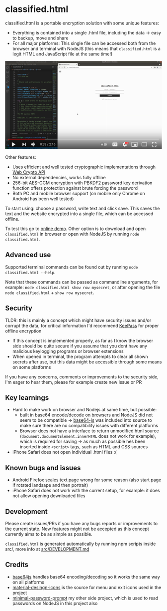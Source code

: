 # classified.html

classified.html is a portable encryption solution with some unique features:
- Everything is contained into a single .html file, including the data → easy to backup, move and share
- For all major platforms: This single file can be accessed both from the browser and terminal with NodeJS (this means that `classified.html` is a legit HTML and JavaScript file at the same time!)

[![video demo](video.png)](https://www.youtube.com/watch?v=SuxDJEMPdAc "video demo")

Other features:
- Uses efficient and well tested cryptographic implementations through [Web Crypto API](https://developer.mozilla.org/en-US/docs/Web/API/Web_Crypto_API)
- No external dependencies, works fully offline
- 256-bit AES-GCM encryption with PBKDF2 password key derivation function offers protection against brute forcing the password
- Both PC and mobile browser support (on mobile only Chrome on Android has been well tested)

To start using: choose a password, write text and click save. This saves the text and the website encrypted into a single file, which can be accessed offline.

To test this go to [online demo](https://classifiedhtml.com). Other option is to download and open `classified.html` in browser or open with NodeJS by running `node classified.html`.

## Advanced use

Supported terminal commands can be found out by running `node classified.html --help`.

Note that these commands can be passed as commandline arguments, for example: `node classified.html show row mysecret`, or after opening the file `node classified.html` + `show row mysecret`.

## Security
TLDR: this is mainly a concept which might have security issues and/or corrupt the data, for critical information I'd recommend [KeePass](https://keepass.info/) for proper offline encryption
- If this concept is implemented properly, as far as I know the browser side should be quite secure if you assume that you dont have any malicious keylogging programs or browser extensions
- When opened in terminal, the program attempts to clear all shown secrets after use, but this data might be accessible through some means on some platforms

If you have any concerns, comments or improvements to the security side, I'm eager to hear them, please for example create new Issue or PR

## Key learnings

- Hard to make work on browser and Nodejs at same time, but possible:
    - built in base64 encode/decode on browsers and NodeJS did not seem to be compatible → [base64-js](https://github.com/beatgammit/base64-js/blob/master/index.js) was included into source to make sure there are no compatibility issues with different platforms
    - Browser does not have a interface to return unmodified html source (`document.documentElement.innerHTML` does not work for example), which is required for saving → as much as possible hes been inserted inside `<script>` tags, such as HTML and CSS sources 
- iPhone Safari does not open individual .html files :(

## Known bugs and issues

- Android Firefox scales text page wrong for some reason (also start page if rotated landsape and then portrait)
- iPhone Safari does not work with the current setup, for example: it does not allow opening downloaded files

## Development

Please create issues/PRs if you have any bugs reports or improvements to the current state. New features might not be accepted as this concept currently aims to be as simple as possible.

`classified.html` is generated automatically by running npm scripts inside src/, more info at [src/DEVELOPMENT.md](./src/DEVELOPMENT.md)

## Credits

- [base64js](https://github.com/beatgammit/base64-js) handles base64 encoding/decoding so it works the same way on all platforms
- [material-desingn-icons](https://github.com/google/material-design-icons) is the source for menu and exit icons used in the project
- [minimal-password-prompt](https://www.npmjs.com/package/minimal-password-prompt) my other side project, which is used to read passwords on NodeJS in this project also
